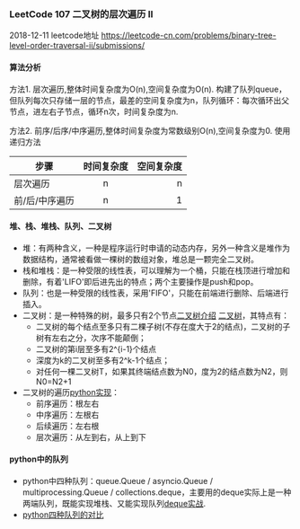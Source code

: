 ### LeetCode 107 二叉树的层次遍历 II
2018-12-11
leetcode地址 https://leetcode-cn.com/problems/binary-tree-level-order-traversal-ii/submissions/

#### 算法分析

方法1. 层次遍历,整体时间复杂度为O(n),空间复杂度为O(n). 构建了队列queue，但队列每次只存储一层的节点，最差的空间复杂度为n，队列循环：每次循环出父节点，进左右子节点，循环n次，时间复杂度为n.

方法2. 前序/后序/中序遍历,整体时间复杂度为常数级别O(n),空间复杂度为0. 使用递归方法

|步骤|时间复杂度|空间复杂度|
| - | :-: | -: | 
|层次遍历|n|n|
|前/后/中序遍历|n|1|


#### 堆、栈、堆栈、队列、二叉树

- 堆：有两种含义，一种是程序运行时申请的动态内存，另外一种含义是堆作为数据结构，通常被看做一棵树的数组对象，堆总是一颗完全二叉树。
- 栈和堆栈：是一种受限的线性表，可以理解为一个桶，只能在栈顶进行增加和删除，有着'LIFO'即后进先出的特点；两个主要操作是push和pop。
- 队列：也是一种受限的线性表，采用'FIFO'，只能在前端进行删除、后端进行插入。
- 二叉树：是一种特殊的树，最多只有2个节点[二叉树介绍](http://www.cnblogs.com/polly333/p/4740355.html) [二叉树](https://blog.csdn.net/qq_33414271/article/details/78506632)，其特点有：
  - 二叉树的每个结点至多只有二棵子树(不存在度大于2的结点)，二叉树的子树有左右之分，次序不能颠倒；
  - 二叉树的第i层至多有2^{i-1}个结点
  - 深度为k的二叉树至多有2^k-1个结点；
  - 对任何一棵二叉树T，如果其终端结点数为N0，度为2的结点数为N2，则N0=N2+1
- 二叉树的遍历[python实现](https://blog.csdn.net/lq_lq314/article/details/79176953)：
  - 前序遍历：根左右
  - 中序遍历：左根右
  - 后续遍历：左右根
  - 层次遍历：从左到右，从上到下




#### python中的队列

- python中四种队列：queue.Queue / asyncio.Queue / multiprocessing.Queue / collections.deque，主要用的deque实际上是一种两端队列，既能实现堆栈、又能实现队列[deque实战](http://python.jobbole.com/87577/).
- [python四种队列的对比](https://m.jb51.net/article/140534.htm)

